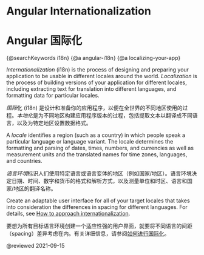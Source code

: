# Angular Internationalization

# Angular 国际化

{@searchKeywords i18n}
{@a angular-i18n}
{@a localizing-your-app}

*Internationalization* (i18n) is the process of designing and preparing your application to be usable in different locales around the world.
*Localization* is the process of building versions of your application for different locales, including extracting text for translation into different languages, and formatting data for particular locales.

*国际*化 (i18n) 是设计和准备你的应用程序，以便在全世界的不同地区使用的过程。*本地化*是为不同地区构建应用程序版本的过程，包括提取文本以翻译成不同语言，以及为特定地区设置数据格式。

A *locale* identifies a region (such as a country) in which people speak a particular language or language variant.
The locale determines the formatting and parsing of dates, times, numbers, and currencies as well as measurement units and the translated names for time zones, languages, and countries.

*语言环境*标识人们使用特定语言或语言变体的地区（例如国家/地区）。语言环境决定日期、时间、数字和货币的格式和解析方式，以及测量单位和时区、语言和国家/地区的翻译名称。

<div class="alert is-helpful">

Create an adaptable user interface for all of your target locales that takes into consideration the differences in spacing for different languages.
For details, see [How to approach internationalization][ThinkwithgoogleMarketfinderIntlEnUsGuideHowToApproachI18nOverview].

要想为所有目标语言环境创建一个适应性强的用户界面，就要将不同语言的间距（spacing）差异考虑在内。有关详细信息，请参阅[如何进行国际化][ThinkwithgoogleMarketfinderIntlEnUsGuideHowToApproachI18nOverview]。

</div>

<!-- links -->

<!-- external links -->

[ThinkwithgoogleMarketfinderIntlEnUsGuideHowToApproachI18nOverview]: https://marketfinder.thinkwithgoogle.com/intl/en_us/guide/how-to-approach-i18n#overview "Overview - How to approach internationalization | Market Finder | Think with Google"

<!-- end links -->

@reviewed 2021-09-15
